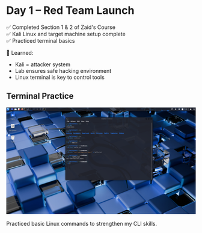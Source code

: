 # Day 1 – Red Team Launch

✅ Completed Section 1 & 2 of Zaid's Course  
✅ Kali Linux and target machine setup complete  
✅ Practiced terminal basics

🧠 Learned:
- Kali = attacker system  
- Lab ensures safe hacking environment  
- Linux terminal is key to control tools
## Terminal Practice

![Terminal Practice](./terminal_practice_day1.png)

Practiced basic Linux commands to strengthen my CLI skills.
